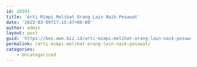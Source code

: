```yaml
---
id: 10391
title: 'Arti Mimpi Melihat Orang Lain Naik Pesawat'
date: '2023-03-09T17:15:47+00:00'
author: admin
layout: post
guid: 'https://bos.awn.biz.id/arti-mimpi-melihat-orang-lain-naik-pesawat/'
permalink: /arti-mimpi-melihat-orang-lain-naik-pesawat/
categories:
    - Uncategorized
---
```


